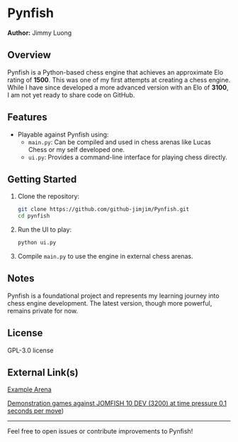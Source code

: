 # Pynfish

**Author:** Jimmy Luong

## Overview
Pynfish is a Python-based chess engine that achieves an approximate Elo rating of **1500**. This was one of my first attempts at creating a chess engine. While I have since developed a more advanced version with an Elo of **3100**, I am not yet ready to share code on GitHub.

## Features
- Playable against Pynfish using:
  - `main.py`: Can be compiled and used in chess arenas like Lucas Chess or my self developed one.
  - `ui.py`: Provides a command-line interface for playing chess directly.

## Getting Started
1. Clone the repository:
   ```bash
   git clone https://github.com/github-jimjim/Pynfish.git
   cd pynfish
   ```
2. Run the UI to play:
   ```bash
   python ui.py
   ```
3. Compile `main.py` to use the engine in external chess arenas.

## Notes
Pynfish is a foundational project and represents my learning journey into chess engine development. The latest version, though more powerful, remains private for now.

## License
GPL-3.0 license

## External Link(s)
[Example Arena](https://github.com/github-jimjim/Arenmy)

[Demonstration games against JOMFISH 10 DEV (3200) at time pressure 0.1 seconds per move](https://drive.google.com/file/d/1lfz2S88zeSJaAk8G1VvVkqoOQZck5dtf/view?usp=drive_link))



---
Feel free to open issues or contribute improvements to Pynfish!
